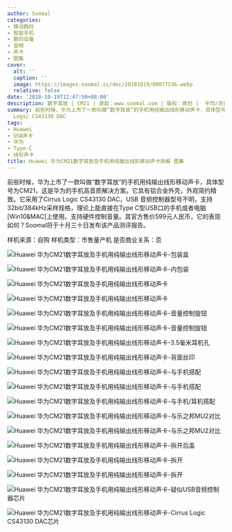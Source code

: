 ```yaml
---
author: Soomal
categories:
- 移动数码
- 智能手机
- 数码设备
- 音频
- 声卡
- 图集
cover:
  alt: ''
  caption: ''
  image: https://images.soomal.cc/doc/20181019/00077536.webp
  relative: false
date: '2018-10-19T12:47:50+08:00'
description: 数字耳放 | CM21 | 源自：www.soomal.com | 版权：原创 |  平均/总评分：08.50/119
summary: 前些时候，华为上市了一款叫做“数字耳放”的手机用纯输出线形移动声卡，具体型号为CM21，这是华为的手机高音质解决方案。它具有铝合金外壳，外观简约精致。它采用了Cirrus
  Logic CS43130 DAC
tags:
- Huawei
- USB声卡
- 华为
- Type-C
- 线形声卡
title: Huawei 华为CM21数字耳放及手机用纯输出线形移动声卡拆解 图集
---
```


前些时候，华为上市了一款叫做“数字耳放”的手机用纯输出线形移动声卡，具体型号为CM21，这是华为的手机高音质解决方案。它具有铝合金外壳，外观简约精致。它采用了Cirrus Logic CS43130 DAC，USB 音频控制器型号不明，支持32bit/384kHz采样规格，理论上能直接在Type C型USB口的手机或者电脑[Win10&MAC]上使用。支持硬件控制音量。其官方售价599元人民币，它的表现如何？Soomal将于十月三十日发布该产品测评报告。



样机来源：自购
样机类型：市售量产机
是否商业关系：否

![Huawei 华为CM21数字耳放及手机用纯输出线形移动声卡-包装盒](https://images.soomal.cc/doc/20181019/00077518.webp)




![Huawei 华为CM21数字耳放及手机用纯输出线形移动声卡-内包装](https://images.soomal.cc/doc/20181019/00077519.webp)




![Huawei 华为CM21数字耳放及手机用纯输出线形移动声卡](https://images.soomal.cc/doc/20181019/00077520.webp)




![Huawei 华为CM21数字耳放及手机用纯输出线形移动声卡](https://images.soomal.cc/doc/20181019/00077521.webp)




![Huawei 华为CM21数字耳放及手机用纯输出线形移动声卡-音量控制旋钮](https://images.soomal.cc/doc/20181019/00077522.webp)




![Huawei 华为CM21数字耳放及手机用纯输出线形移动声卡-音量控制旋钮](https://images.soomal.cc/doc/20181019/00077523.webp)




![Huawei 华为CM21数字耳放及手机用纯输出线形移动声卡-3.5毫米耳机孔](https://images.soomal.cc/doc/20181019/00077524.webp)




![Huawei 华为CM21数字耳放及手机用纯输出线形移动声卡-背面丝印](https://images.soomal.cc/doc/20181019/00077525.webp)




![Huawei 华为CM21数字耳放及手机用纯输出线形移动声卡-与手机搭配](https://images.soomal.cc/doc/20181019/00077526.webp)




![Huawei 华为CM21数字耳放及手机用纯输出线形移动声卡-与手机搭配](https://images.soomal.cc/doc/20181019/00077527.webp)




![Huawei 华为CM21数字耳放及手机用纯输出线形移动声卡-与手机/耳机搭配](https://images.soomal.cc/doc/20181019/00077528.webp)




![Huawei 华为CM21数字耳放及手机用纯输出线形移动声卡-与乐之邦MU2对比](https://images.soomal.cc/doc/20181019/00077529.webp)




![Huawei 华为CM21数字耳放及手机用纯输出线形移动声卡-与乐之邦MU2对比](https://images.soomal.cc/doc/20181019/00077530.webp)




![Huawei 华为CM21数字耳放及手机用纯输出线形移动声卡-拆开后盖](https://images.soomal.cc/doc/20181019/00077531.webp)




![Huawei 华为CM21数字耳放及手机用纯输出线形移动声卡-拆开](https://images.soomal.cc/doc/20181019/00077532.webp)




![Huawei 华为CM21数字耳放及手机用纯输出线形移动声卡-拆开](https://images.soomal.cc/doc/20181019/00077533.webp)




![Huawei 华为CM21数字耳放及手机用纯输出线形移动声卡-疑似USB音频控制器芯片](https://images.soomal.cc/doc/20181019/00077534.webp)




![Huawei 华为CM21数字耳放及手机用纯输出线形移动声卡-Cirrus Logic CS43130 DAC芯片](https://images.soomal.cc/doc/20181019/00077535.webp)